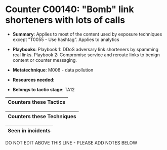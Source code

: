 # Counter C00140: "Bomb" link shorteners with lots of calls

* **Summary**: Applies to most of the content used by exposure techniques except "T0055 - Use hashtag”. Applies to analytics

* **Playbooks**: Playbook 1: DDoS adversary link shorteners by spamming real links.
Playbook 2: Compromise service and reroute links to benign content or counter messaging.


* **Metatechnique**: M008 - data pollution

* **Resources needed:** 

* **Belongs to tactic stage**: TA12


| Counters these Tactics |
| ---------------------- |



| Counters these Techniques |
| ------------------------- |



| Seen in incidents |
| ----------------- |


DO NOT EDIT ABOVE THIS LINE - PLEASE ADD NOTES BELOW